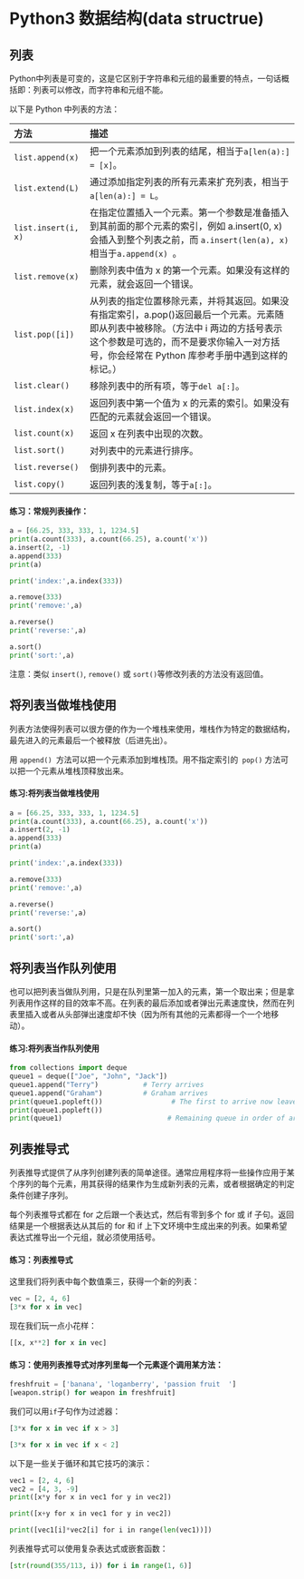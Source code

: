 # Python3 数据结构(data structrue)

## 列表

Python中列表是可变的，这是它区别于字符串和元组的最重要的特点，一句话概括即：列表可以修改，而字符串和元组不能。

以下是 Python 中列表的方法：

| 方法              | 描述                                                         |
| :---- | :----- |
| `list.append(x)` | 把一个元素添加到列表的结尾，相当于`a[len(a):] = [x]`。       |
| `list.extend(L)`  | 通过添加指定列表的所有元素来扩充列表，相当于`a[len(a):] = L`。 |
| `list.insert(i, x)` | 在指定位置插入一个元素。第一个参数是准备插入到其前面的那个元素的索引，例如 a.insert(0, x) 会插入到整个列表之前，而 `a.insert(len(a), x) `相当于`a.append(x) `。 |
| `list.remove(x)`  | 删除列表中值为 x 的第一个元素。如果没有这样的元素，就会返回一个错误。 |
| `list.pop([i])`   | 从列表的指定位置移除元素，并将其返回。如果没有指定索引，a.pop()返回最后一个元素。元素随即从列表中被移除。（方法中 i 两边的方括号表示这个参数是可选的，而不是要求你输入一对方括号，你会经常在 Python 库参考手册中遇到这样的标记。） |
| `list.clear()`    | 移除列表中的所有项，等于`del a[:]`。                         |
| `list.index(x)`   | 返回列表中第一个值为 x 的元素的索引。如果没有匹配的元素就会返回一个错误。 |
| `list.count(x)`   | 返回 x 在列表中出现的次数。                                  |
| `list.sort()`     | 对列表中的元素进行排序。                                     |
| `list.reverse()`  | 倒排列表中的元素。                                           |
| `list.copy()`     | 返回列表的浅复制，等于`a[:]`。                               |

#### 练习：常规列表操作：

```Python
a = [66.25, 333, 333, 1, 1234.5]
print(a.count(333), a.count(66.25), a.count('x'))
a.insert(2, -1)
a.append(333)
print(a)

print('index:',a.index(333))

a.remove(333)
print('remove:',a)

a.reverse()
print('reverse:',a)

a.sort()
print('sort:',a)
```

注意：类似 `insert()`, `remove()` 或 `sort()`等修改列表的方法没有返回值。

## 将列表当做堆栈使用

列表方法使得列表可以很方便的作为一个堆栈来使用，堆栈作为特定的数据结构，最先进入的元素最后一个被释放（后进先出）。

用 `append() `方法可以把一个元素添加到堆栈顶。用不指定索引的` pop()` 方法可以把一个元素从堆栈顶释放出来。

#### 练习:将列表当做堆栈使用
```Python
a = [66.25, 333, 333, 1, 1234.5]
print(a.count(333), a.count(66.25), a.count('x'))
a.insert(2, -1)
a.append(333)
print(a)

print('index:',a.index(333))

a.remove(333)
print('remove:',a)

a.reverse()
print('reverse:',a)

a.sort()
print('sort:',a)
```


## 将列表当作队列使用

也可以把列表当做队列用，只是在队列里第一加入的元素，第一个取出来；但是拿列表用作这样的目的效率不高。在列表的最后添加或者弹出元素速度快，然而在列表里插入或者从头部弹出速度却不快（因为所有其他的元素都得一个一个地移动）。

#### 练习:将列表当作队列使用
```Python
from collections import deque
queue1 = deque(["Joe", "John", "Jack"])
queue1.append("Terry")           # Terry arrives
queue1.append("Graham")          # Graham arrives
print(queue1.popleft())                 # The first to arrive now leaves
print(queue1.popleft())   
print(queue1)                          # Remaining queue in order of arrival
```


## 列表推导式

列表推导式提供了从序列创建列表的简单途径。通常应用程序将一些操作应用于某个序列的每个元素，用其获得的结果作为生成新列表的元素，或者根据确定的判定条件创建子序列。

每个列表推导式都在 for 之后跟一个表达式，然后有零到多个 for 或 if 子句。返回结果是一个根据表达从其后的 for 和 if 上下文环境中生成出来的列表。如果希望表达式推导出一个元组，就必须使用括号。

#### 练习：列表推导式

这里我们将列表中每个数值乘三，获得一个新的列表：

```Python
vec = [2, 4, 6]
[3*x for x in vec]
```

现在我们玩一点小花样：

```Python
[[x, x**2] for x in vec]
```

#### 练习：使用列表推导式对序列里每一个元素逐个调用某方法：

```Python
freshfruit = ['banana', 'loganberry', 'passion fruit  ']
[weapon.strip() for weapon in freshfruit]
```

我们可以用`if`子句作为过滤器：

```Python
[3*x for x in vec if x > 3]
```
```Python
[3*x for x in vec if x < 2]
```
以下是一些关于循环和其它技巧的演示：

```Python
vec1 = [2, 4, 6]
vec2 = [4, 3, -9]
print([x*y for x in vec1 for y in vec2])

print([x+y for x in vec1 for y in vec2])

print([vec1[i]*vec2[i] for i in range(len(vec1))])
```

列表推导式可以使用复杂表达式或嵌套函数：

```Python
[str(round(355/113, i)) for i in range(1, 6)]
```

